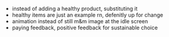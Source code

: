 - instead of adding a healthy product, substituting it
- healthy items are just an example rn, defenitly up for change
- animation instead of still m&m image at the idle screen
- paying feedback, positive feedback for sustainable choice
